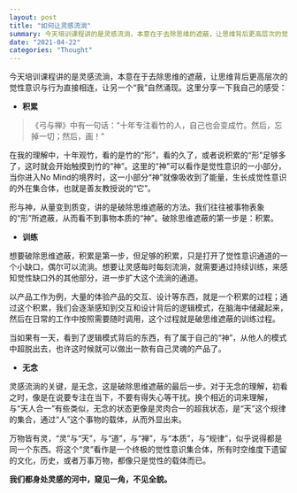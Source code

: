 ```yaml
---
layout: post
title: "如何让灵感流淌"
summary: 今天培训课程讲的是灵感流淌，本意在于去除思维的遮蔽，让思维背后更高层次的觉性意识与行为直接相连，让另一个“我”自然涌现。这里分享一下我自己的感受：
date: "2021-04-22"
categories: "Thought"
---
```


今天培训课程讲的是灵感流淌，本意在于去除思维的遮蔽，让思维背后更高层次的觉性意识与行为直接相连，让另一个“我”自然涌现。这里分享一下我自己的感受：

- **积累**

> 《弓与禅》中有一句话：“十年专注看竹的人，自己也会变成竹。然后，忘掉一切；然后，画！”

在我的理解中，十年观竹，看的是竹的“形”，看的久了，或者说积累的“形”足够多了，这时就会开始触摸到竹的“神”。这里的“神”可以看作是觉性意识的一小部分，当你进入No Mind的境界时，这一小部分“神”就像吸收到了能量，生长成觉性意识的外在集合体，也就是善友教授说的“它”。

形与神，从量变到质变，讲的是破除思维遮蔽的方法。我们往往被事物表象的“形”所遮蔽，从而看不到事物本质的“神”。破除思维遮蔽的第一步是：积累。

- **训练**

想要破除思维遮蔽，积累是第一步，但足够的积累，只是打开了觉性意识通道的一个小缺口，偶尔可以流淌。想要让灵感每时每刻流淌，就需要通过持续训练，来感知觉性缺口外的其他部分，进一步扩大这个流淌的通道。

以产品工作为例，大量的体验产品的交互、设计等东西，就是一个积累的过程；通过这个积累，我们会逐渐感知到交互和设计背后的逻辑模式，在脑海中储藏起来，然后在日常的工作中按照需要随时调用，这个过程就是破思维遮蔽的训练过程。

当如果有一天，看到了逻辑模式背后的东西，有了属于自己的“神”，从他人的模式中超脱出去，也许这时候就可以做出一款有自己灵魂的产品了。

- **无念**

灵感流淌的关键，是无念，这是破除思维遮蔽的最后一步。对于无念的理解，初看之时，像是在说要专注在当下，不要有得失心等干扰。换个相近的词来理解，与“天人合一”有些类似，无念的状态更像是灵肉合一的超我状态，是“天”这个规律的集合，通过“人”这个事物的载体，从而外显出来。

万物皆有灵，“灵”与“天”，与“道”，与“禅”，与“本质”，与“规律”，似乎说得都是同一个东西。将这个“灵”看作是一个终极的觉性意识集合体，所有时空维度下遗留的文化，历史，或者万事万物，都像只是觉性的载体而已。

**我们都身处灵感的河中，窥见一角，不见全貌。**
